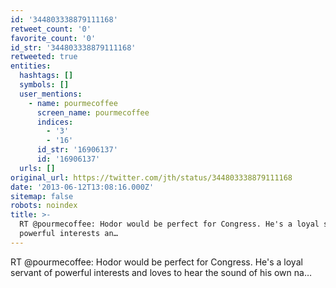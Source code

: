 ```yaml
---
id: '344803338879111168'
retweet_count: '0'
favorite_count: '0'
id_str: '344803338879111168'
retweeted: true
entities:
  hashtags: []
  symbols: []
  user_mentions:
    - name: pourmecoffee
      screen_name: pourmecoffee
      indices:
        - '3'
        - '16'
      id_str: '16906137'
      id: '16906137'
  urls: []
original_url: https://twitter.com/jth/status/344803338879111168
date: '2013-06-12T13:08:16.000Z'
sitemap: false
robots: noindex
title: >-
  RT @pourmecoffee: Hodor would be perfect for Congress. He's a loyal servant of
  powerful interests an…
---
```


RT @pourmecoffee: Hodor would be perfect for Congress. He's a loyal servant of powerful interests and loves to hear the sound of his own na…